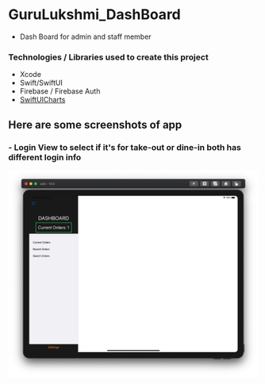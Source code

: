 # GuruLukshmi_DashBoard
- Dash Board for admin and staff member

### Technologies / Libraries used to create this project 
- Xcode
- Swift/SwiftUI
- Firebase / Firebase Auth
- [SwiftUICharts](https://github.com/AppPear/ChartView)

## Here are some screenshots of app 

### - Login View to select if it's for take-out or dine-in both has different login info 
![](Images/img1.png)
